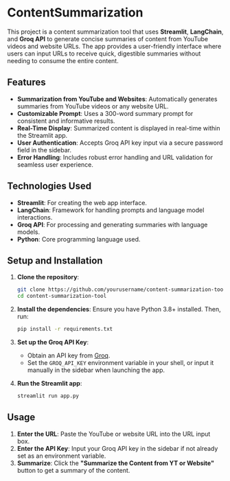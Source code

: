 # ContentSummarization

This project is a content summarization tool that uses **Streamlit**, **LangChain**, and **Groq API** to generate concise summaries of content from YouTube videos and website URLs. The app provides a user-friendly interface where users can input URLs to receive quick, digestible summaries without needing to consume the entire content.

## Features

- **Summarization from YouTube and Websites**: Automatically generates summaries from YouTube videos or any website URL.
- **Customizable Prompt**: Uses a 300-word summary prompt for consistent and informative results.
- **Real-Time Display**: Summarized content is displayed in real-time within the Streamlit app.
- **User Authentication**: Accepts Groq API key input via a secure password field in the sidebar.
- **Error Handling**: Includes robust error handling and URL validation for seamless user experience.

## Technologies Used

- **Streamlit**: For creating the web app interface.
- **LangChain**: Framework for handling prompts and language model interactions.
- **Groq API**: For processing and generating summaries with language models.
- **Python**: Core programming language used.

## Setup and Installation

1. **Clone the repository**:
   ```bash
   git clone https://github.com/yourusername/content-summarization-tool.git
   cd content-summarization-tool
   ```

2. **Install the dependencies**:
   Ensure you have Python 3.8+ installed. Then, run:
   ```bash
   pip install -r requirements.txt
   ```

3. **Set up the Groq API Key**:
   - Obtain an API key from [Groq](https://groq.com).
   - Set the `GROQ_API_KEY` environment variable in your shell, or input it manually in the sidebar when launching the app.

4. **Run the Streamlit app**:
   ```bash
   streamlit run app.py
   ```

## Usage

1. **Enter the URL**: Paste the YouTube or website URL into the URL input box.
2. **Enter the API Key**: Input your Groq API key in the sidebar if not already set as an environment variable.
3. **Summarize**: Click the **"Summarize the Content from YT or Website"** button to get a summary of the content.

